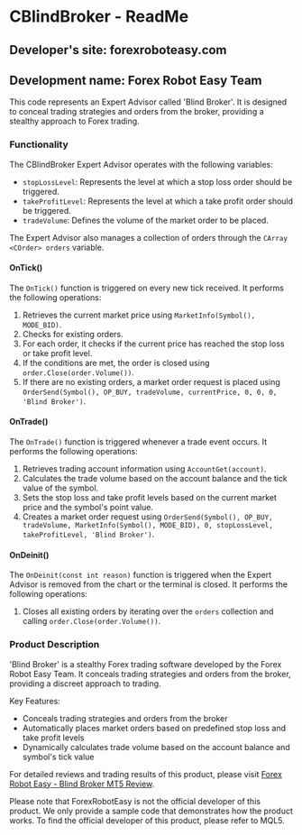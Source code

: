 # CBlindBroker - ReadMe

## Developer's site: forexroboteasy.com
## Development name: Forex Robot Easy Team

This code represents an Expert Advisor called 'Blind Broker'. It is designed to conceal trading strategies and orders from the broker, providing a stealthy approach to Forex trading.

### Functionality

The CBlindBroker Expert Advisor operates with the following variables:

- `stopLossLevel`: Represents the level at which a stop loss order should be triggered.
- `takeProfitLevel`: Represents the level at which a take profit order should be triggered.
- `tradeVolume`: Defines the volume of the market order to be placed.

The Expert Advisor also manages a collection of orders through the `CArray <COrder> orders` variable.

#### OnTick()

The `OnTick()` function is triggered on every new tick received. It performs the following operations:

1. Retrieves the current market price using `MarketInfo(Symbol(), MODE_BID)`.
2. Checks for existing orders.
3. For each order, it checks if the current price has reached the stop loss or take profit level.
4. If the conditions are met, the order is closed using `order.Close(order.Volume())`.
5. If there are no existing orders, a market order request is placed using `OrderSend(Symbol(), OP_BUY, tradeVolume, currentPrice, 0, 0, 0, 'Blind Broker')`.

#### OnTrade()

The `OnTrade()` function is triggered whenever a trade event occurs. It performs the following operations:

1. Retrieves trading account information using `AccountGet(account)`.
2. Calculates the trade volume based on the account balance and the tick value of the symbol.
3. Sets the stop loss and take profit levels based on the current market price and the symbol's point value.
4. Creates a market order request using `OrderSend(Symbol(), OP_BUY, tradeVolume, MarketInfo(Symbol(), MODE_BID), 0, stopLossLevel, takeProfitLevel, 'Blind Broker')`.

#### OnDeinit()

The `OnDeinit(const int reason)` function is triggered when the Expert Advisor is removed from the chart or the terminal is closed. It performs the following operations:

1. Closes all existing orders by iterating over the `orders` collection and calling `order.Close(order.Volume())`.

### Product Description

'Blind Broker' is a stealthy Forex trading software developed by the Forex Robot Easy Team. It conceals trading strategies and orders from the broker, providing a discreet approach to trading.

Key Features:
- Conceals trading strategies and orders from the broker
- Automatically places market orders based on predefined stop loss and take profit levels
- Dynamically calculates trade volume based on the account balance and symbol's tick value

For detailed reviews and trading results of this product, please visit [Forex Robot Easy - Blind Broker MT5 Review](https://forexroboteasy.com/forex-robot-review/blind-broker-mt5-review-stealthy-forex-trading-software/).

Please note that ForexRobotEasy is not the official developer of this product. We only provide a sample code that demonstrates how the product works. To find the official developer of this product, please refer to MQL5.
